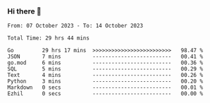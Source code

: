 ### Hi there 👋

<!--
**zhumeme/zhumeme** is a ✨ _special_ ✨ repository because its `README.md` (this file) appears on your GitHub profile.

Here are some ideas to get you started:

- 🔭 I’m currently working on ...
- 🌱 I’m currently learning ...
- 👯 I’m looking to collaborate on ...
- 🤔 I’m looking for help with ...
- 💬 Ask me about ...
- 📫 How to reach me: ...
- 😄 Pronouns: ...
- ⚡ Fun fact: ...
-->

<!--START_SECTION:waka-->

```all_time
From: 07 October 2023 - To: 14 October 2023

Total Time: 29 hrs 44 mins

Go         29 hrs 17 mins  >>>>>>>>>>>>>>>>>>>>>>>>>   98.47 %
JSON       7 mins          -------------------------   00.41 %
go.mod     6 mins          -------------------------   00.36 %
SQL        5 mins          -------------------------   00.29 %
Text       4 mins          -------------------------   00.26 %
Python     3 mins          -------------------------   00.20 %
Markdown   0 secs          -------------------------   00.01 %
Ezhil      0 secs          -------------------------   00.00 %
```

<!--END_SECTION:waka-->
